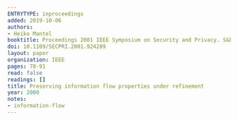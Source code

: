 ```yaml
---
ENTRYTYPE: inproceedings
added: 2019-10-06
authors:
- Heiko Mantel
booktitle: Proceedings 2001 IEEE Symposium on Security and Privacy. S&P 2001
doi: 10.1109/SECPRI.2001.924289
layout: paper
organization: IEEE
pages: 78-91
read: false
readings: []
title: Preserving information flow properties under refinement
year: 2000
notes:
- information-flow
---
```

